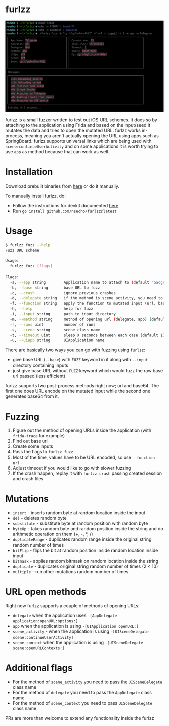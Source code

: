 # furlzz

![Running against Telegram](telegram.png)

furlzz is a small fuzzer written to test out iOS URL schemes.
It does so by attaching to the application using Frida and based on the input/seed it mutates the data 
and tries to open the mutated URL. furlzz works in-process, meaning you aren't actually opening 
the URL using apps such as SpringBoard. furlzz supports universal links which are being used with 
`scene:continueUserActivity` and on some applications it is worth trying to use `app` as method because that 
can work as well.

# Installation

Download prebuilt binaries from [here](https://github.com/NSEcho/furlzz/releases) or do it manually.

To manually install furlzz, do:
* Follow the instructions for devkit documented [here](https://github.com/frida/frida-go)
* Run `go install github.com/nsecho/furlzz@latest`

# Usage

```bash
$ furlzz fuzz --help
Fuzz URL scheme

Usage:
  furlzz fuzz [flags]

Flags:
  -a, --app string        Application name to attach to (default "Gadget")
  -b, --base string       base URL to fuzz
  -c, --crash             ignore previous crashes
  -d, --delegate string   if the method is scene_activity, you need to specify UISceneDelegate class
  -f, --function string   apply the function to mutated input (url, base64)
  -h, --help              help for fuzz
  -i, --input string      path to input directory
  -m, --method string     method of opening url (delegate, app) (default "delegate")
  -r, --runs uint         number of runs
  -s, --scene string      scene class name
  -t, --timeout uint      sleep X seconds between each case (default 1)
  -u, --uiapp string      UIApplication name
```

There are basically two ways you can go with fuzzing using `furlzz`:

* give base URL (`--base`) with `FUZZ` keyword in it along with `--input` directory containing inputs
* just give base URL without `FUZZ` keyword which would fuzz the raw base url passed (less efficient)

furlzz supports two post-process methods right now; url and base64. The first one does URL 
encode on the mutated input while the second one generates base64 from it.

# Fuzzing

1. Figure out the method of opening URLs inside the application (with `frida-trace` for example)
2. Find out base url
3. Create some inputs
4. Pass the flags to `furlzz fuzz`
5. Most of the time, values have to be URL encoded, so use `--function url`
6. Adjust timeout if you would like to go with slower fuzzing
7. If the crash happen, replay it with `furlzz crash` passing created session and crash files



# Mutations

* `insert` - inserts random byte at random location inside the input
* `del` - deletes random byte
* `substitute` - substitute byte at random position with random byte
* `byteOp` - takes random byte and random position inside the string and do arithmetic operation on them (+, -, *, /)
* `duplicateRange` - duplicates random range inside the original string random number of times
* `bitFlip` - flips the bit at random position inside random location inside input
* `bitmask` - applies random bitmask on random location inside the string
* `duplicate` - duplicates original string random number of times (2 < 10)
* `multiple` - run other mutations random number of times

# URL open methods

Right now furlzz supports a couple of methods of opening URLs:
* `delegate` when the application uses `-[AppDelegate application:openURL:options:]`
* `app` when the application is using `-[UIApplication openURL:]`
* `scene_activity` - when the application is using `-[UISceneDelegate scene:continueUserActivity]`
* `scene_context` when the application is using `-[UISceneDelegate scene:openURLContexts:]`

# Additional flags

* For the method of `scene_activity` you need to pass the `UISceneDelegate` class name
* For the method of `delegate` you need to pass the `AppDelegate` class name
* For the method of `scene_context` you need to pass `UISceneDelegate` class name

PRs are more than welcome to extend any functionality inside the furlzz
